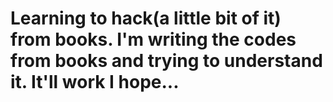 # Learning to hack(a little bit of it) from books. I'm writing the codes from books and trying to understand it. It'll work I hope...

